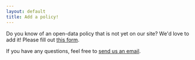 ```yaml
---
layout: default
title: Add a policy!
---
```


Do you know of an open-data policy that is not yet on our site? We'd love to add it! Please fill out [this form](https://docs.google.com/a/sunlightfoundation.com/forms/d/e/1FAIpQLSewhk2jtp9JJlkUruDSj4Lzi8BvQBS2GYwz3d0m8bNhzCym4g/viewform).

If you have any questions, feel free to [send us an email](mailto:opendatadecoded@gmail.com).
